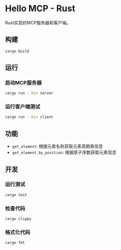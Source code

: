 # Hello MCP - Rust

Rust实现的MCP服务器和客户端。

## 构建

```bash
cargo build
```

## 运行

### 启动MCP服务器

```bash
cargo run --bin server
```

### 运行客户端测试

```bash
cargo run --bin client
```

## 功能

- `get_element`: 根据元素名称获取元素周期表信息
- `get_element_by_position`: 根据原子序数获取元素信息

## 开发

### 运行测试

```bash
cargo test
```

### 检查代码

```bash
cargo clippy
```

### 格式化代码

```bash
cargo fmt
```
